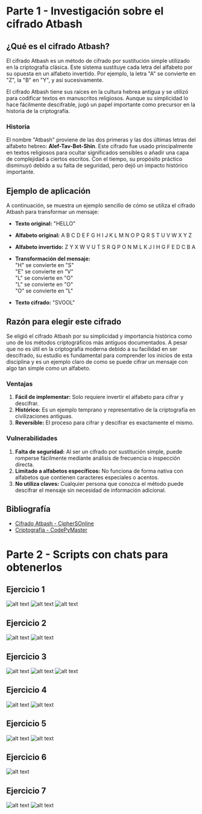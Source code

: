 # Parte 1 - Investigación sobre el cifrado Atbash

## ¿Qué es el cifrado Atbash?

El cifrado Atbash es un método de cifrado por sustitución simple utilizado en la criptografía clásica. Este sistema sustituye cada letra del alfabeto por su opuesta en un alfabeto invertido. Por ejemplo, la letra "A" se convierte en "Z", la "B" en "Y", y así sucesivamente.

El cifrado Atbash tiene sus raíces en la cultura hebrea antigua y se utilizó para codificar textos en manuscritos religiosos. Aunque su simplicidad lo hace fácilmente descifrable, jugó un papel importante como precursor en la historia de la criptografía.

### Historia

El nombre "Atbash" proviene de las dos primeras y las dos últimas letras del alfabeto hebreo: **Alef-Tav-Bet-Shin**. Este cifrado fue usado principalmente en textos religiosos para ocultar significados sensibles o añadir una capa de complejidad a ciertos escritos. Con el tiempo, su propósito práctico disminuyó debido a su falta de seguridad, pero dejó un impacto histórico importante.

## Ejemplo de aplicación

A continuación, se muestra un ejemplo sencillo de cómo se utiliza el cifrado Atbash para transformar un mensaje:

- **Texto original:** "HELLO"

- **Alfabeto original:**
A B C D E F G H I J K L M N O P Q R S T U V W X Y Z

- **Alfabeto invertido:**
Z Y X W V U T S R Q P O N M L K J I H G F E D C B A

- **Transformación del mensaje:**  
 "H" se convierte en "S"  
 "E" se convierte en "V"  
 "L" se convierte en "O"  
 "L" se convierte en "O"  
 "O" se convierte en "L"  

- **Texto cifrado:** "SVOOL"

## Razón para elegir este cifrado

Se eligió el cifrado Atbash por su simplicidad y importancia histórica como uno de los métodos criptográficos más antiguos documentados. A pesar que no es útil en la criptografía moderna debido a su facilidad en ser descifrado, su estudio es fundamental para comprender los inicios de esta disciplina y es un ejemplo claro de como se puede cifrar un mensaje con algo tan simple como un alfabeto.

### Ventajas

1. **Fácil de implementar:** Solo requiere invertir el alfabeto para cifrar y descifrar.
2. **Histórico:** Es un ejemplo temprano y representativo de la criptografía en civilizaciones antiguas.
3. **Reversible:** El proceso para cifrar y descifrar es exactamente el mismo.

### Vulnerabilidades

1. **Falta de seguridad:** Al ser un cifrado por sustitución simple, puede romperse fácilmente mediante análisis de frecuencia o inspección directa.
2. **Limitado a alfabetos específicos:** No funciona de forma nativa con alfabetos que contienen caracteres especiales o acentos.
3. **No utiliza claves:** Cualquier persona que conozca el método puede descifrar el mensaje sin necesidad de información adicional.

## Bibliografía

- [Cifrado Atbash - CipherSOnline](https://ciphersonline.com/es/cifrado-atbash)
- [Criptografía - CodePyMaster](https://www.codepymaster.com/criptografia/cifrado/atbash/)

# Parte 2 - Scripts con chats para obtenerlos

## Ejercicio 1

![alt text](images/image.png)
![alt text](images/image-1.png)
![alt text](images/image-2.png)

## Ejercicio 2

![alt text](images/image-3.png)
![alt text](images/image-4.png)

## Ejercicio 3

![alt text](images/image-5.png)
![alt text](images/image-6.png)
![alt text](images/image-7.png)

## Ejercicio 4

![alt text](images/image-8.png)
![alt text](images/image-9.png)

## Ejercicio 5

![alt text](images/image-10.png)
![alt text](images/image-11.png)

## Ejercicio 6

![alt text](images/image-12.png)

## Ejercicio 7

![alt text](images/image-13.png)
![alt text](images/image-14.png)
